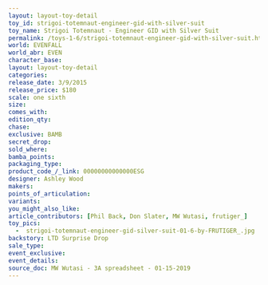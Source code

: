 ```yaml
---
layout: layout-toy-detail 
toy_id: strigoi-totemnaut-engineer-gid-with-silver-suit
toy_name: Strigoi Totemnaut - Engineer GID with Silver Suit
permalink: /toys-1-6/strigoi-totemnaut-engineer-gid-with-silver-suit.html
world: EVENFALL
world_abr: EVEN
character_base: 
layout: layout-toy-detail
categories: 
release_date: 3/9/2015
release_price: $180 
scale: one sixth
size: 
comes_with: 
edition_qty: 
chase: 
exclusive: BAMB
secret_drop: 
sold_where: 
bamba_points: 
packaging_type: 
product_code_/_link: 00000000000000ESG
designer: Ashley Wood
makers: 
points_of_articulation: 
variants: 
you_might_also_like: 
article_contributors: [Phil Back, Don Slater, MW Wutasi, frutiger_]
toy_pics: 
  -  strigoi-totemnaut-engineer-gid-silver-suit-01-6-by-FRUTIGER_.jpg
backstory: LTD Surprise Drop
sale_type: 
event_exclusive: 
event_details: 
source_doc: MW Wutasi - 3A spreadsheet - 01-15-2019
---
```

